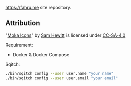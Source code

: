 https://fahru.me site repository.

## Attribution

"[Moka Icons](http://snwh.org/moka)" by [Sam Hewitt](http://samuelhewitt.com/) is licensed under [CC-SA-4.0](http://creativecommons.org/licenses/by-sa/4.0/)

Requirement:

- Docker & Docker Compose

Sqitch:

```bash
./bin/sqitch config --user user.name "your name"
./bin/sqitch config --user user.email "your email"
```
